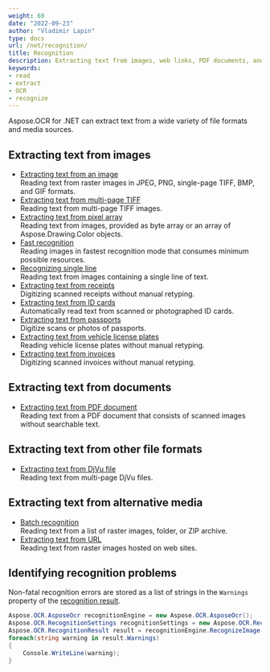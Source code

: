 ```yaml
---
weight: 60
date: "2022-09-23"
author: "Vladimir Lapin"
type: docs
url: /net/recognition/
title: Recognition
description: Extracting text from images, web links, PDF documents, and DjVu files.
keywords:
- read
- extract
- OCR
- recognize
---
```


Aspose.OCR for .NET can extract text from a wide variety of file formats and media sources.

## Extracting text from images

- [Extracting text from an image](/ocr/net/recognition/image/)  
  Reading text from raster images in JPEG, PNG, single-page TIFF, BMP, and GIF formats.
- [Extracting text from multi-page TIFF](/ocr/net/recognition/tiff/)  
  Reading text from multi-page TIFF images.
- [Extracting text from pixel array](/ocr/net/recognition/pixel/)  
  Reading text from images, provided as byte array or an array of Aspose.Drawing.Color objects.
- [Fast recognition](/ocr/net/fast-recognition/)  
  Reading images in fastest recognition mode that consumes minimum possible resources.
- [Recognizing single line](/ocr/net/recognize-single-line/)  
  Reading text from images containing a single line of text.
- [Extracting text from receipts](/ocr/net/recognition/receipt/)  
  Digitizing scanned receipts without manual retyping.
- [Extracting text from ID cards](/ocr/net/recognition/id-card/)  
  Automatically read text from scanned or photographed ID cards.
- [Extracting text from passports](/ocr/net/recognition/passport/)  
  Digitize scans or photos of passports.
- [Extracting text from vehicle license plates](/ocr/net/recognition/car-plate/)  
  Reading vehicle license plates without manual retyping.
- [Extracting text from invoices](/ocr/net/recognition/invoice/)  
  Digitizing scanned invoices without manual retyping.

## Extracting text from documents

- [Extracting text from PDF document](/ocr/net/recognition/pdf/)  
  Reading text from a PDF document that consists of scanned images without searchable text.

## Extracting text from other file formats

- [Extracting text from DjVu file](/ocr/net/recognition/djvu/)  
  Reading text from multi-page DjVu files.

## Extracting text from alternative media

- [Batch recognition](/ocr/net/batch-recognition/)  
  Reading text from a list of raster images, folder, or ZIP archive.
- [Extracting text from URL](/ocr/net/recognition/url/)  
  Reading text from raster images hosted on web sites.

## Identifying recognition problems

Non-fatal recognition errors are stored as a list of strings in the `Warnings` property of the [recognition result](https://reference.aspose.com/ocr/net/aspose.ocr/recognitionresult/).

```csharp
Aspose.OCR.AsposeOcr recognitionEngine = new Aspose.OCR.AsposeOcr();
Aspose.OCR.RecognitionSettings recognitionSettings = new Aspose.OCR.RecognitionSettings();
Aspose.OCR.RecognitionResult result = recognitionEngine.RecognizeImage("source.png",recognitionSettings);
foreach(string warning in result.Warnings)
{
	Console.WriteLine(warning);
}
```

